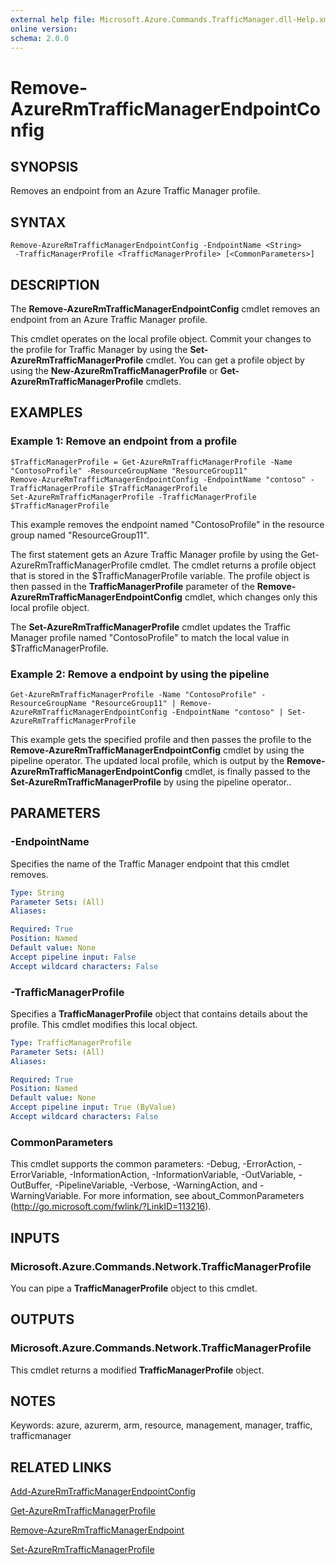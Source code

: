 ```yaml
---
external help file: Microsoft.Azure.Commands.TrafficManager.dll-Help.xml
online version:
schema: 2.0.0
---
```


# Remove-AzureRmTrafficManagerEndpointConfig

## SYNOPSIS
Removes an endpoint from an Azure Traffic Manager profile.

## SYNTAX

```
Remove-AzureRmTrafficManagerEndpointConfig -EndpointName <String>
 -TrafficManagerProfile <TrafficManagerProfile> [<CommonParameters>]
```

## DESCRIPTION
The **Remove-AzureRmTrafficManagerEndpointConfig** cmdlet removes an endpoint from an Azure Traffic Manager profile.

This cmdlet operates on the local profile object.
Commit your changes to the profile for Traffic Manager by using the **Set-AzureRmTrafficManagerProfile** cmdlet.
You can get a profile object by using the **New-AzureRmTrafficManagerProfile** or **Get-AzureRmTrafficManagerProfile** cmdlets.

## EXAMPLES

### Example 1: Remove an endpoint from a profile
```
$TrafficManagerProfile = Get-AzureRmTrafficManagerProfile -Name "ContosoProfile" -ResourceGroupName "ResourceGroup11"
Remove-AzureRmTrafficManagerEndpointConfig -EndpointName "contoso" -TrafficManagerProfile $TrafficManagerProfile
Set-AzureRmTrafficManagerProfile -TrafficManagerProfile $TrafficManagerProfile
```

This example removes the endpoint named "ContosoProfile" in the resource group named "ResourceGroup11".

The first statement gets an Azure Traffic Manager profile by using the Get-AzureRmTrafficManagerProfile cmdlet.
The cmdlet returns a profile object that is stored in the $TrafficManagerProfile variable.
The profile object is then passed in the **TrafficManagerProfile** parameter of the **Remove-AzureRmTrafficManagerEndpointConfig** cmdlet, which changes only this local profile object.

The **Set-AzureRmTrafficManagerProfile** cmdlet updates the Traffic Manager profile named "ContosoProfile" to match the local value in $TrafficManagerProfile.

### Example 2: Remove a endpoint by using the pipeline
```
Get-AzureRmTrafficManagerProfile -Name "ContosoProfile" -ResourceGroupName "ResourceGroup11" | Remove-AzureRmTrafficManagerEndpointConfig -EndpointName "contoso" | Set-AzureRmTrafficManagerProfile
```

This example gets the specified profile and then passes the profile to the **Remove-AzureRmTrafficManagerEndpointConfig** cmdlet by using the pipeline operator.
The updated local profile, which is output by the **Remove-AzureRmTrafficManagerEndpointConfig** cmdlet, is finally passed to the **Set-AzureRmTrafficManagerProfile** by using the pipeline operator..

## PARAMETERS

### -EndpointName
Specifies the name of the Traffic Manager endpoint that this cmdlet removes.

```yaml
Type: String
Parameter Sets: (All)
Aliases:

Required: True
Position: Named
Default value: None
Accept pipeline input: False
Accept wildcard characters: False
```

### -TrafficManagerProfile
Specifies a **TrafficManagerProfile** object that contains details about the profile.
This cmdlet modifies this local object.

```yaml
Type: TrafficManagerProfile
Parameter Sets: (All)
Aliases:

Required: True
Position: Named
Default value: None
Accept pipeline input: True (ByValue)
Accept wildcard characters: False
```

### CommonParameters
This cmdlet supports the common parameters: -Debug, -ErrorAction, -ErrorVariable, -InformationAction, -InformationVariable, -OutVariable, -OutBuffer, -PipelineVariable, -Verbose, -WarningAction, and -WarningVariable. For more information, see about_CommonParameters (http://go.microsoft.com/fwlink/?LinkID=113216).

## INPUTS

### Microsoft.Azure.Commands.Network.TrafficManagerProfile
You can pipe a **TrafficManagerProfile** object to this cmdlet.

## OUTPUTS

### Microsoft.Azure.Commands.Network.TrafficManagerProfile
This cmdlet returns a modified **TrafficManagerProfile** object.

## NOTES
Keywords: azure, azurerm, arm, resource, management, manager, traffic, trafficmanager

## RELATED LINKS

[Add-AzureRmTrafficManagerEndpointConfig](./Add-AzureRmTrafficManagerEndpointConfig.md)

[Get-AzureRmTrafficManagerProfile](./Get-AzureRmTrafficManagerProfile.md)

[Remove-AzureRmTrafficManagerEndpoint](./Remove-AzureRmTrafficManagerEndpoint.md)

[Set-AzureRmTrafficManagerProfile](./Set-AzureRmTrafficManagerProfile.md)
